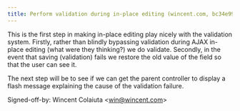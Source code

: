 ```yaml
---
title: Perform validation during in-place editing (wincent.com, bc34e99)
---
```


This is the first step in making in-place editing play nicely with the validation system. Firstly, rather than blindly bypassing validation during AJAX in-place editing (what were they thinking?) we do validate. Secondly, in the event that saving (validation) fails we restore the old value of the field so that the user can see it.

The next step will be to see if we can get the parent controller to display a flash message explaining the cause of the validation failure.

Signed-off-by: Wincent Colaiuta &lt;win@wincent.com&gt;

